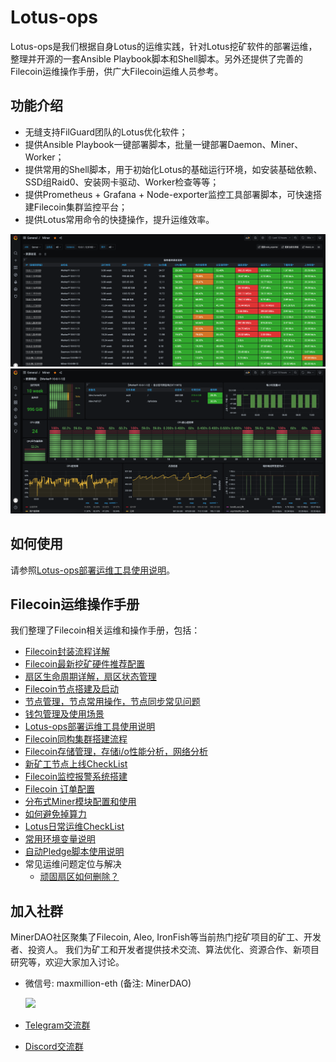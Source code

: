 # Lotus-ops
Lotus-ops是我们根据自身Lotus的运维实践，针对Lotus挖矿软件的部署运维，整理并开源的一套Ansible Playbook脚本和Shell脚本。另外还提供了完善的Filecoin运维操作手册，供广大Filecoin运维人员参考。

## 功能介绍
- 无缝支持FilGuard团队的Lotus优化软件；
- 提供Ansible Playbook一键部署脚本，批量一键部署Daemon、Miner、Worker；
- 提供常用的Shell脚本，用于初始化Lotus的基础运行环境，如安装基础依赖、SSD组Raid0、安装网卡驱动、Worker检查等等；
- 提供Prometheus + Grafana + Node-exporter监控工具部署脚本，可快速搭建Filecoin集群监控平台；
- 提供Lotus常用命令的快捷操作，提升运维效率。

![monitor-servers](./images/monitor-servers.png)
![monitor-metric](./images/monitor-metric.png)

## 如何使用
请参照[Lotus-ops部署运维工具使用说明](https://github.com/minerdao/posts/blob/master/posts/filecoin/ansible-deploy-tool-usage.md)。

## Filecoin运维操作手册
我们整理了Filecoin相关运维和操作手册，包括：
- [Filecoin封装流程详解](https://github.com/minerdao/posts/blob/master/posts/filecoin/lotus-mining-process.md)
- [Filecoin最新挖矿硬件推荐配置](https://github.com/minerdao/posts/blob/master/posts/filecoin/hardware-configuration.md)
- [扇区生命周期详解，扇区状态管理](https://github.com/minerdao/posts/blob/master/posts/filecoin/sector-life-cycle.md)
- [Filecoin节点搭建及启动](https://github.com/minerdao/posts/blob/master/posts/filecoin/daemon-deployment.md)
- [节点管理，节点常用操作，节点同步常见问题](https://github.com/minerdao/posts/blob/master/posts/filecoin/daemon-operation.md)
- [钱包管理及使用场景](https://github.com/minerdao/posts/blob/master/posts/filecoin/wallet-management.md)
- [Lotus-ops部署运维工具使用说明](https://github.com/minerdao/posts/blob/master/posts/filecoin/ansible-deploy-tool-usage.md)
- [Filecoin同构集群搭建流程](https://github.com/minerdao/posts/blob/master/posts/filecoin/mining-cluster-deployment.md)
- [Filecoin存储管理，存储i/o性能分析，网络分析](https://github.com/minerdao/posts/blob/master/posts/filecoin/storage-manage.md)
- [新矿工节点上线CheckList](https://github.com/minerdao/posts/blob/master/posts/filecoin/new-miner-checklist.md)
- [Filecoin监控报警系统搭建](https://github.com/minerdao/posts/blob/master/posts/filecoin/monitoring-deployment.md)
- [Filecoin 订单配置](https://github.com/minerdao/posts/blob/master/posts/filecoin/deals-configuration.md)
- [分布式Miner模块配置和使用](https://github.com/minerdao/posts/blob/master/posts/filecoin/distributed-miner-configuration.md)
- [如何避免掉算力](https://github.com/minerdao/posts/blob/master/posts/filecoin/miner-keep.md)
- [Lotus日常运维CheckList](https://github.com/minerdao/posts/blob/master/posts/filecoin/lotus-ops-checklist.md)
- [常用环境变量说明](https://github.com/minerdao/posts/blob/master/posts/filecoin/environment-usage.md)
- [自动Pledge脚本使用说明](https://github.com/minerdao/posts/blob/master/posts/filecoin/auto-pledge.md)
- 常见运维问题定位与解决
  - [顽固扇区如何删除？](https://github.com/minerdao/posts/blob/master/posts/questions.md#1-顽固扇区如何删除)

## 加入社群
MinerDAO社区聚集了Filecoin, Aleo, IronFish等当前热门挖矿项目的矿工、开发者、投资人。
我们为矿工和开发者提供技术交流、算法优化、资源合作、新项目研究等，欢迎大家加入讨论。

- 微信号: maxmillion-eth (备注: MinerDAO)

  <img src="https://raw.githubusercontent.com/minerdao/posts/master/images/wechat-max.png" width="200">

- [Telegram交流群](https://t.me/joinchat/TOGYnsZ2itA0NGZl)
- [Discord交流群](https://discord.gg/4f3DjmDk7j)
